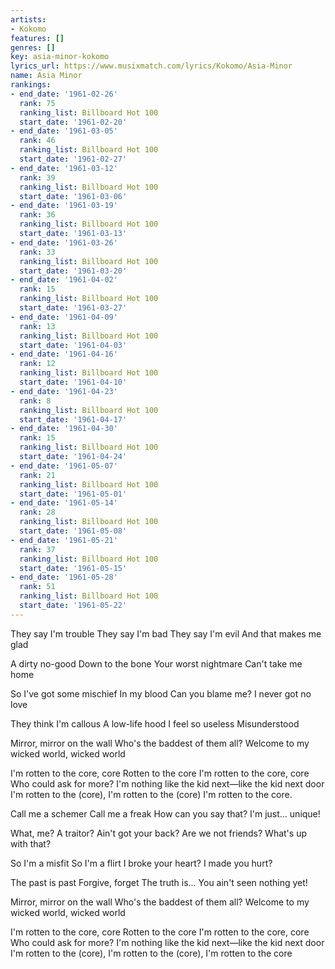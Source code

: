 ```yaml
---
artists:
- Kokomo
features: []
genres: []
key: asia-minor-kokomo
lyrics_url: https://www.musixmatch.com/lyrics/Kokomo/Asia-Minor
name: Asia Minor
rankings:
- end_date: '1961-02-26'
  rank: 75
  ranking_list: Billboard Hot 100
  start_date: '1961-02-20'
- end_date: '1961-03-05'
  rank: 46
  ranking_list: Billboard Hot 100
  start_date: '1961-02-27'
- end_date: '1961-03-12'
  rank: 39
  ranking_list: Billboard Hot 100
  start_date: '1961-03-06'
- end_date: '1961-03-19'
  rank: 36
  ranking_list: Billboard Hot 100
  start_date: '1961-03-13'
- end_date: '1961-03-26'
  rank: 33
  ranking_list: Billboard Hot 100
  start_date: '1961-03-20'
- end_date: '1961-04-02'
  rank: 15
  ranking_list: Billboard Hot 100
  start_date: '1961-03-27'
- end_date: '1961-04-09'
  rank: 13
  ranking_list: Billboard Hot 100
  start_date: '1961-04-03'
- end_date: '1961-04-16'
  rank: 12
  ranking_list: Billboard Hot 100
  start_date: '1961-04-10'
- end_date: '1961-04-23'
  rank: 8
  ranking_list: Billboard Hot 100
  start_date: '1961-04-17'
- end_date: '1961-04-30'
  rank: 15
  ranking_list: Billboard Hot 100
  start_date: '1961-04-24'
- end_date: '1961-05-07'
  rank: 21
  ranking_list: Billboard Hot 100
  start_date: '1961-05-01'
- end_date: '1961-05-14'
  rank: 28
  ranking_list: Billboard Hot 100
  start_date: '1961-05-08'
- end_date: '1961-05-21'
  rank: 37
  ranking_list: Billboard Hot 100
  start_date: '1961-05-15'
- end_date: '1961-05-28'
  rank: 51
  ranking_list: Billboard Hot 100
  start_date: '1961-05-22'
---
```

They say I'm trouble
They say I'm bad
They say I'm evil
And that makes me glad

A dirty no-good
Down to the bone
Your worst nightmare
Can't take me home

So I've got some mischief
In my blood
Can you blame me?
I never got no love

They think I'm callous
A low-life hood
I feel so useless
Misunderstood

Mirror, mirror on the wall
Who's the baddest of them all?
Welcome to my wicked world, wicked world

I'm rotten to the core, core
Rotten to the core
I'm rotten to the core, core
Who could ask for more?
I'm nothing like the kid next—like the kid next door
I'm rotten to the (core), I'm rotten to the (core)
I'm rotten to the core.

Call me a schemer
Call me a freak
How can you say that?
I'm just... unique!

What, me? A traitor?
Ain't got your back?
Are we not friends?
What's up with that?

So I'm a misfit
So I'm a flirt
I broke your heart?
I made you hurt?

The past is past
Forgive, forget
The truth is...
You ain't seen nothing yet!

Mirror, mirror on the wall
Who's the baddest of them all?
Welcome to my wicked world, wicked world

I'm rotten to the core, core
Rotten to the core
I'm rotten to the core, core
Who could ask for more?
I'm nothing like the kid next—like the kid next door
I'm rotten to the (core), I'm rotten to the (core),
I'm rotten to the core

